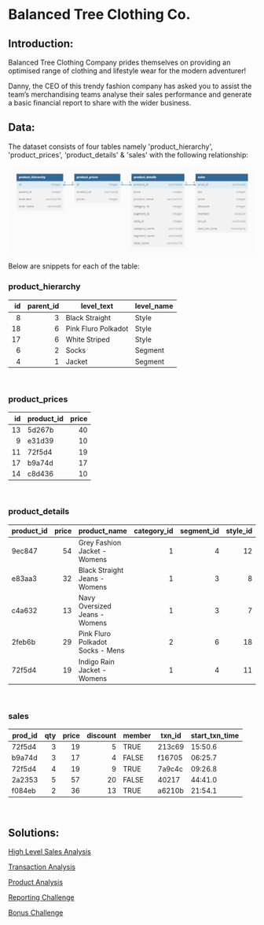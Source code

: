 # **Balanced Tree Clothing Co.**

## **Introduction:**

Balanced Tree Clothing Company prides themselves on providing an optimised range of clothing and lifestyle wear for the modern adventurer!

Danny, the CEO of this trendy fashion company has asked you to assist the team’s merchandising teams analyse their sales performance and generate a basic financial report to share with the wider business.

## **Data:**

The dataset consists of four tables namely 'product_hierarchy', 'product_prices', 'product_details' & 'sales' with the following relationship:

<img src="images\balanced-tree-db-diagram.png">

<br>

Below are snippets for each of the table:

### **product_hierarchy**

| **id** | **parent_id** | **level_text**      | **level_name** |
| -----: | ------------: | ------------------- | -------------- |
|      8 |             3 | Black Straight      | Style          |
|     18 |             6 | Pink Fluro Polkadot | Style          |
|     17 |             6 | White Striped       | Style          |
|      6 |             2 | Socks               | Segment        |
|      4 |             1 | Jacket              | Segment        |

<br>

### **product_prices**

| **id** | **product_id** | **price** |
| -----: | -------------- | --------: |
|     13 | 5d267b         |        40 |
|      9 | e31d39         |        10 |
|     11 | 72f5d4         |        19 |
|     17 | b9a74d         |        17 |
|     14 | c8d436         |        10 |

<br>

### **product_details**

| **product_id** | **price** | **product_name**                 | **category_id** | **segment_id** | **style_id** | **category_name** | **segment_name** | **style_name**      |
| -------------- | --------: | -------------------------------- | --------------: | -------------: | -----------: | ----------------- | ---------------- | ------------------- |
| 9ec847         |        54 | Grey Fashion Jacket - Womens     |               1 |              4 |           12 | Womens            | Jacket           | Grey Fashion        |
| e83aa3         |        32 | Black Straight Jeans - Womens    |               1 |              3 |            8 | Womens            | Jeans            | Black Straight      |
| c4a632         |        13 | Navy Oversized Jeans - Womens    |               1 |              3 |            7 | Womens            | Jeans            | Navy Oversized      |
| 2feb6b         |        29 | Pink Fluro Polkadot Socks - Mens |               2 |              6 |           18 | Mens              | Socks            | Pink Fluro Polkadot |
| 72f5d4         |        19 | Indigo Rain Jacket - Womens      |               1 |              4 |           11 | Womens            | Jacket           | Indigo Rain         |

<br>

### **sales**

| **prod_id** | **qty** | **price** | **discount** | **member** | **txn_id** | **start_txn_time** |
| ----------- | ------: | --------: | -----------: | ---------- | ---------- | ------------------ |
| 72f5d4      |       3 |        19 |            5 | TRUE       | 213c69     | 15:50.6            |
| b9a74d      |       3 |        17 |            4 | FALSE      | f16705     | 06:25.7            |
| 72f5d4      |       4 |        19 |            9 | TRUE       | 7a9c4c     | 09:26.8            |
| 2a2353      |       5 |        57 |           20 | FALSE      | 40217      | 44:41.0            |
| f084eb      |       2 |        36 |           13 | TRUE       | a6210b     | 21:54.1            |

<br>

## **Solutions:**

[High Level Sales Analysis](./schema-solution/a-HighLevelSalesAnalysis.md)

[Transaction Analysis](./schema-solution/b-TransactionAnalysis.md)

[Product Analysis](./schema-solution/c-ProductAnalysis.md)

[Reporting Challenge](./schema-solution/d-ReportingChallenge.md)

[Bonus Challenge](./schema-solution/e-BonusChallenge.md)
